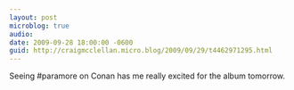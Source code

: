```yaml
---
layout: post
microblog: true
audio: 
date: 2009-09-28 18:00:00 -0600
guid: http://craigmcclellan.micro.blog/2009/09/29/t4462971295.html
---
```

Seeing #paramore on Conan has me really excited for the album tomorrow.
